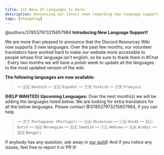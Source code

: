 ```yaml
---
title: 1st Wave Of Languages Is Here!
description: Announcing our latest news regarding new language support, and our plans to the future.
tags: [changelog]
---
```


@authors/378537973215657984
**Introducing New Language Support!**

We are more than pleased to announce that the Discord Resources Wiki now supports 3 new languages. Over the past few months, our volunteer translators have worked hard to make our website more accessible to people whose first language isn't english, so be sure to thank them in #Chat . Every two months we will have a polish week to update all the languages to the most updated version of the wiki.

**The following languages are now available:**
> — 🇩🇪 ` Deutsch `
> — 🇪🇸 ` Español `
> — 🇹🇷 ` Turkish `
> — 🇫🇷 ` Français `  

**(HELP WANTED) Upcoming Languages:**
Over the next month(s) we will be adding the languages listed below. We are looking for extra translators for all the below languages. Please contact @378537973215657984, if you can help. 
> — 🇵🇹 ` Portuguese (Portugal) ` 
> — 🇺🇦 ` Ukrainian ` 
> — 🇮🇳 ` Hindi ` 
> — 🇳🇱 ` Dutch ` 
> — 🇳🇴 ` Norwegian ` 
> — 🇸🇪 ` Swedish ` 
> — 🇮🇱 ` Hebrew `
> — 🇸🇦 ` Arabic `
> — 🇧🇩 ` Bengali `

If anybody has any question, ask away in [our guild](https://discord.com/invite/AJX6cVWeJg)! And if you notice any issues, feel free to report it or PR it!
